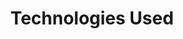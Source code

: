 ---
layout: default
keywords: Aegis, technologies, stack, open source
title: Technologies Used
description: <strong>Aegis</strong> stands on the shoulders of giants
micro_nav: true
page_nav:
  prev:
    content: design decisions
    url: '/docs/philosophy'
  next:
    content: pronunciation guide
    url: '/docs/pronunciation'
---